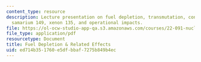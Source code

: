 ```yaml
---
content_type: resource
description: Lecture presentation on fuel depletion, transmutation, conversion/breeding,
  samarium 149, xenon 135, and operational impacts.
file: https://ol-ocw-studio-app-qa.s3.amazonaws.com/courses/22-091-nuclear-reactor-safety-spring-2008/ed714b351760e5dfbbaf7275b849b4ec_MIT22_091S08_lec04.pdf
file_type: application/pdf
resourcetype: Document
title: Fuel Depletion & Related Effects
uid: ed714b35-1760-e5df-bbaf-7275b849b4ec
---
```

